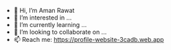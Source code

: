 - 👋 Hi, I’m Aman Rawat
- 👀 I’m interested in ...
- 🌱 I’m currently learning ...
- 💞️ I’m looking to collaborate on ...
- 📫 Reach me: https://profile-website-3cadb.web.app

<!-- -
Aman-Rawat001/Aman-Rawat001 is a ✨ special ✨ repository because its `README.md` (this file) appears on your GitHub profile.
You can click the Preview link to take a look at your changes.
- -->
